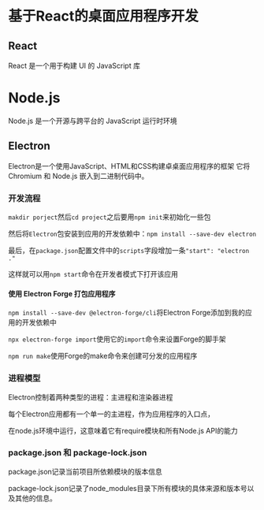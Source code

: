 # 基于React的桌面应用程序开发

## React
React 是一个用于构建 UI 的 JavaScript 库

# Node.js
Node.js 是一个开源与跨平台的 JavaScript 运行时环境

## Electron
Electron是一个使用JavaScript、HTML和CSS构建卓桌面应用程序的框架
它将 Chromium 和 Node.js 嵌入到二进制代码中。

### 开发流程

`makdir porject`然后`cd project`之后要用`npm init`来初始化一些包

然后将`Electron`包安装到应用的开发依赖中：`npm install --save-dev electron`

最后，在`package.json`配置文件中的`scripts`字段增加一条`"start": "electron ."`

这样就可以用`npm start`命令在开发者模式下打开该应用


#### 使用 Electron Forge 打包应用程序

`npm install --save-dev @electron-forge/cli`将Electron Forge添加到我的应用的开发依赖中

`npx electron-forge import`使用它的`import`命令来设置Forge的脚手架

`npm run make`使用Forge的make命令来创建可分发的应用程序




### 进程模型
Electron控制着两种类型的进程：主进程和渲染器进程

每个Electron应用都有一个单一的主进程，作为应用程序的入口点，

在node.js环境中运行，这意味着它有require模块和所有Node.js API的能力

### package.json 和 package-lock.json
package.json记录当前项目所依赖模块的版本信息

package-lock.json记录了node_modules目录下所有模块的具体来源和版本号以及其他的信息。